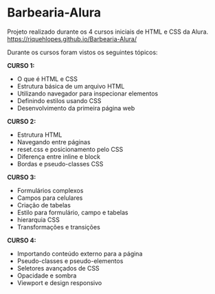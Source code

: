 # Barbearia-Alura
Projeto realizado durante os 4 cursos iniciais de HTML e CSS da Alura.
https://riquehlopes.github.io/Barbearia-Alura/

Durante os cursos foram vistos os seguintes tópicos:

<strong>CURSO 1:</strong>
- O que é HTML e CSS
- Estrutura básica de um arquivo HTML
- Utilizando navegador para inspecionar elementos
- Definindo estilos usando CSS
- Desenvolvimento da primeira página web

<strong>CURSO 2:</strong>
- Estrutura HTML
- Navegando entre páginas
- reset.css e posicionamento pelo CSS
- Diferença entre inline e block
- Bordas e pseudo-classes CSS

<strong>CURSO 3:</strong>
- Formulários complexos
- Campos para celulares
- Criação de tabelas
- Estilo para formulário, campo e tabelas
- hierarquia CSS
- Transformações e transições

<strong>CURSO 4:</strong>
- Importando conteúdo externo para a página
- Pseudo-classes e pseudo-elementos
- Seletores avançados de CSS
- Opacidade e sombra
- Viewport e design responsivo

